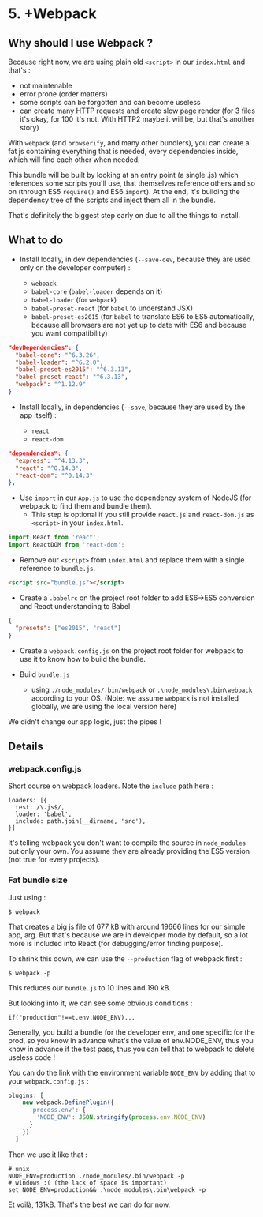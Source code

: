 # 5. +Webpack

## Why should I use Webpack ?

Because right now, we are using plain old `<script>` in our `index.html` and that's :

- not maintenable
- error prone (order matters)
- some scripts can be forgotten and can become useless
- can create many HTTP requests and create slow page render (for 3 files it's okay, for 100 it's not. With HTTP2 maybe it will be, but that's another story)

With `webpack` (and `browserify`, and many other bundlers), you can create a fat js containing everything that is needed, every dependencies inside, which will find each other when needed.

This bundle will be built by looking at an entry point (a single .js) which references some scripts you'll use, that themselves reference others and so on (through ES5 `require()` and ES6 `import`). At the end, it's building the dependency tree of the scripts and inject them all in the bundle.

That's definitely the biggest step early on due to all the things to install.

## What to do

- Install locally, in dev dependencies (`--save-dev`, because they are used only on the developer computer) :

  - `webpack`
  - `babel-core` (`babel-loader` depends on it)
  - `babel-loader` (for `webpack`)
  - `babel-preset-react` (for `babel` to understand JSX)
  - `babel-preset-es2015` (for `babel` to translate ES6 to ES5 automatically, because all browsers are not yet up to date with ES6 and because you want compatibility)

```json
"devDependencies": {
  "babel-core": "^6.3.26",
  "babel-loader": "^6.2.0",
  "babel-preset-es2015": "^6.3.13",
  "babel-preset-react": "^6.3.13",
  "webpack": "^1.12.9"
}
```

- Install locally, in dependencies (`--save`, because they are used by the app itself) :

  - `react`
  - `react-dom`

```json
"dependencies": {
  "express": "^4.13.3",
  "react": "^0.14.3",
  "react-dom": "^0.14.3"
},
```

- Use `import` in our `App.js` to use the dependency system of NodeJS (for webpack to find them and bundle them).
  - This step is optional if you still provide `react.js` and `react-dom.js` as `<script>` in your `index.html`.
```js
import React from 'react';
import ReactDOM from 'react-dom';
````

- Remove our `<script>` from `index.html` and replace them with a single reference to `bundle.js`.
```html
<script src="bundle.js"></script>
```

- Create a `.babelrc` on the project root folder to add ES6->ES5 conversion and React understanding to Babel

```json
{
  "presets": ["es2015", "react"]
}
```

- Create a `webpack.config.js` on the project root folder for webpack to use it to know how to build the bundle.

- Build `bundle.js`
  - using `./node_modules/.bin/webpack` or `.\node_modules\.bin\webpack` according to your OS. (Note: we assume `webpack` is not installed globally, we are using the local version here)

We didn't change our app logic, just the pipes !

## Details

### webpack.config.js

Short course on webpack loaders. Note the `include` path here :
```
loaders: [{
  test: /\.js$/,
  loader: 'babel',
  include: path.join(__dirname, 'src'),
}]
```

It's telling webpack you don't want to compile the source in `node_modules` but only your own. You assume they are already providing the ES5 version (not true for every projects).

### Fat bundle size

Just using :

```
$ webpack
```

That creates a big js file of 677 kB with around 19666 lines for our simple app, arg. But that's because we are in developer mode by default, so a lot more is included into React (for debugging/error finding purpose).

To shrink this down, we can use the `--production` flag of webpack first :

```
$ webpack -p
```

This reduces our `bundle.js` to 10 lines and 190 kB.

But looking into it, we can see some obvious conditions :

```
if("production"!==t.env.NODE_ENV)...
```

Generally, you build a bundle for the developer env, and one specific for the prod, so you know in advance what's the value of env.NODE_ENV, thus you know in advance if the test pass, thus you can tell that to webpack to delete useless code !

You can do the link with the environment variable `NODE_ENV` by adding that to your `webpack.config.js` :

```js
plugins: [
    new webpack.DefinePlugin({
      'process.env': {
        'NODE_ENV': JSON.stringify(process.env.NODE_ENV)
      }
    })
  ]
```

Then we use it like that :

```
# unix
NODE_ENV=production ./node_modules/.bin/webpack -p
# windows :( (the lack of space is important)
set NODE_ENV=production&& .\node_modules\.bin\webpack -p
```

Et voilà, 131kB. That's the best we can do for now.
